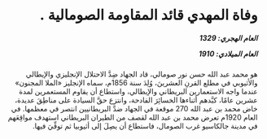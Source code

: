 <h1 dir="rtl">وفاة المهدي قائد المقاومة الصومالية .</h1>

<h5 dir="rtl">العام الهجري:  1329

العام الميلادي: 1910

</h5>

<p dir="rtl">هو محمد عبد الله حسن نور صومالي، قاد الجهاد ضِدَّ الاحتلال الإنجليزي والإيطالي والأثيوبي في مطلع القرنِ العشرينَ، وُلِدَ سنة 1856م، سماه الإنجليز «الملا المجنون» عندما واجه الاستعمارين البريطاني والإيطالي، واستطاع أن يقاوم المستعمرين لمدة عشرين عامًا، كبَّدهم أثناءها الخسائِرَ الفادحة، وانتزع حقَّ السيادة على مناطِقَ عديدة، خاض محمد بن عبد الله 270 موقعة في الجهاد ضدَّ البريطانيين انتصر في معظمها. في العام 1920م تعرض محمد بن عبد الله لقصف من الطيران البريطاني استهدف مواقِعَهم في مدينة جالكاسيو غرب الصومال، فاستطاع أن يصِلَ إلى أثيوبيا ثم توفِّيَ فيها.</p></br>
